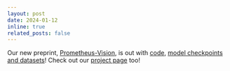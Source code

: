 ```yaml
---
layout: post
date: 2024-01-12 
inline: true
related_posts: false
---
```

Our new preprint, [Prometheus-Vision](https://arxiv.org/abs/2401.06591), is out with [code](https://github.com/kaistAI/prometheus-vision), [model checkpoints and datasets](https://huggingface.co/collections/kaist-ai/the-perception-collection-65a4c60bea987387680e95c6)! Check out our [project page](https://kaistai.github.io/prometheus-vision/) too!